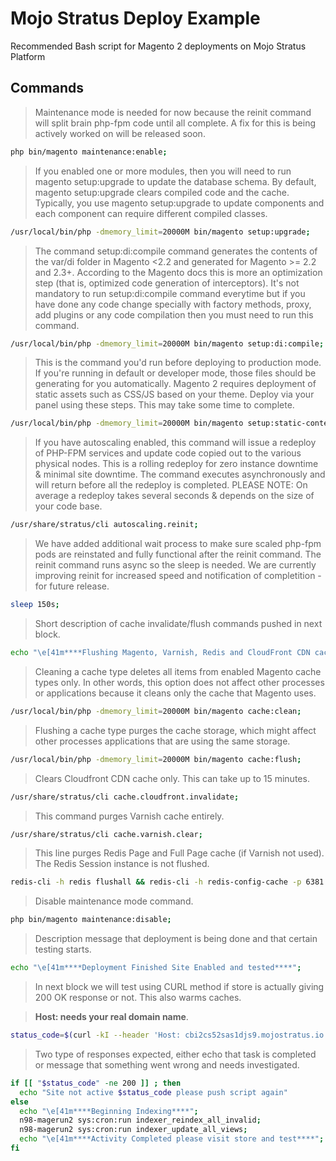 # Mojo Stratus Deploy Example
Recommended Bash script for Magento 2 deployments on Mojo Stratus Platform

## Commands

> Maintenance mode is needed for now because the reinit command will split brain php-fpm code until all complete. A fix for this is being actively worked on will be released soon.
```bash
php bin/magento maintenance:enable;
```

> If you enabled one or more modules, then you will need to run magento setup:upgrade to update the database schema. By default, magento setup:upgrade clears compiled code and the cache. Typically, you use magento setup:upgrade to update components and each component can require different compiled classes.
```bash
/usr/local/bin/php -dmemory_limit=20000M bin/magento setup:upgrade;
```

> The command setup:di:compile command generates the contents of the var/di folder in Magento <2.2 and generated for Magento >= 2.2 and 2.3+. According to the Magento docs this is more an optimization step (that is, optimized code generation of interceptors). It's not mandatory to run setup:di:compile command everytime but if you have done any code change specially with factory methods, proxy, add plugins or any code compilation then you must need to run this command.
```bash
/usr/local/bin/php -dmemory_limit=20000M bin/magento setup:di:compile;
```

> This is the command you'd run before deploying to production mode. If you're running in default or developer mode, those files should be generating for you automatically. Magento 2 requires deployment of static assets such as CSS/JS based on your theme.  Deploy via your panel using these steps.  This may take some time to complete.
```bash
/usr/local/bin/php -dmemory_limit=20000M bin/magento setup:static-content:deploy --jobs=$(nproc);
```

> If you have autoscaling enabled, this command will issue a redeploy of PHP-FPM services and update code copied out to the various physical nodes. This is a rolling redeploy for zero instance downtime & minimal site downtime. The command executes asynchronously and will return before all the redeploy is completed. PLEASE NOTE: On average a redeploy takes several seconds & depends on the size of your code base.
```bash
/usr/share/stratus/cli autoscaling.reinit;
```

> We have added additional wait process to make sure scaled php-fpm pods are reinstated and fully functional after the reinit command. The reinit command runs async so the sleep is needed.  We are currently improving reinit for increased speed and notification of completition - for future release.
```bash
sleep 150s;
```

> Short description of cache invalidate/flush commands pushed in next block.
```bash
echo "\e[41m****Flushing Magento, Varnish, Redis and CloudFront CDN cache at this stage****";
```

> Cleaning a cache type deletes all items from enabled Magento cache types only. In other words, this option does not affect other processes or applications because it cleans only the cache that Magento uses.
```bash
/usr/local/bin/php -dmemory_limit=20000M bin/magento cache:clean;
```

> Flushing a cache type purges the cache storage, which might affect other processes applications that are using the same storage.
```bash
/usr/local/bin/php -dmemory_limit=20000M bin/magento cache:flush;
```

> Clears Cloudfront CDN cache only. This can take up to 15 minutes.
```bash
/usr/share/stratus/cli cache.cloudfront.invalidate;
```

> This command purges Varnish cache entirely.
```bash
/usr/share/stratus/cli cache.varnish.clear;
```

> This line purges Redis Page and Full Page cache (if Varnish not used). The Redis Session instance is not flushed.
```bash
redis-cli -h redis flushall && redis-cli -h redis-config-cache -p 6381 flushall;
```

> Disable maintenance mode command.
```bash
php bin/magento maintenance:disable;
```

> Description message that deployment is being done and that certain testing starts.
```bash
echo "\e[41m****Deployment Finished Site Enabled and tested****";
```

> In next block we will test using CURL method if store is actually giving 200 OK response or not. This also warms caches. 

> **Host: needs your real domain name**.
```bash
status_code=$(curl -kI --header 'Host: cbi2cs52sas1djs9.mojostratus.io' --write-out %{http_code} --silent --output /dev/null 'https://nginx/')
```

> Two type of responses expected, either echo that task is completed or message that something went wrong and needs investigated.
```bash
if [[ "$status_code" -ne 200 ]] ; then
  echo "Site not active $status_code please push script again"
else
  echo "\e[41m****Beginning Indexing****";
  n98-magerun2 sys:cron:run indexer_reindex_all_invalid;
  n98-magerun2 sys:cron:run indexer_update_all_views;
  echo "\e[41m****Activity Completed please visit store and test****";
fi
```

